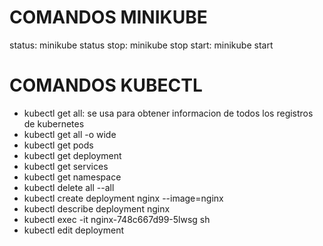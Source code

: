 # COMANDOS MINIKUBE
status: minikube status
stop: minikube stop
start: minikube start


# COMANDOS KUBECTL
- kubectl get all: se usa para obtener informacion de todos los registros de kubernetes
- kubectl get all -o wide
- kubectl get pods
- kubectl get deployment
- kubectl get services
- kubectl get namespace
- kubectl delete all --all
- kubectl create deployment nginx --image=nginx
- kubectl describe deployment nginx
- kubectl exec -it nginx-748c667d99-5lwsg sh
- kubectl edit deployment

